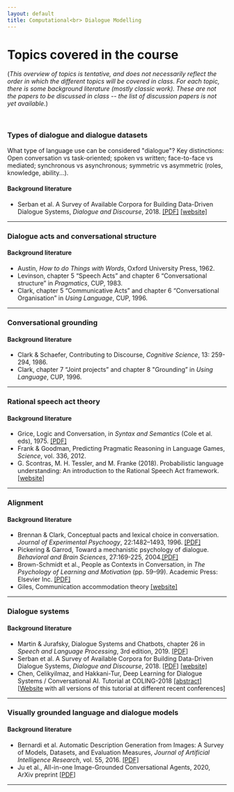 ```yaml
---
layout: default
title: Computational<br> Dialogue Modelling
---
```


# Topics covered in the course

(*This overview of topics is tentative, and does not necessarily reflect the order in which the different topics will be covered in class. For each topic, there is some background literature (mostly classic work). These are not the papers to be discussed in class -- the list of discussion papers is not yet available.*)



<br>

### Types of dialogue and dialogue datasets

What type of language use can be considered "dialogue"? Key distinctions: Open conversation vs task-oriented; spoken vs written; face-to-face vs mediated; synchronous vs asynchronous; symmetric vs asymmetric (roles, knowledge, ability...).


#### Background literature

- Serban et al. A Survey of Available Corpora for Building Data-Driven Dialogue Systems, *Dialogue and Discourse*, 2018. [[PDF]](http://dad.uni-bielefeld.de/index.php/dad/article/view/3690/3616)  [[website]](https://breakend.github.io/DialogDatasets/)

<hr> 

### Dialogue acts and conversational structure

#### Background literature

* Austin, *How to do Things with Words*, Oxford University Press, 1962.
* Levinson, chapter 5 “Speech Acts” and chapter 6 “Conversational structure” in *Pragmatics*, CUP, 1983.
* Clark, chapter 5 “Communicative Acts” and chapter 6 “Conversational Organisation” in *Using Language*, CUP, 1996.

<hr> 

###  Conversational grounding

#### Background literature

* Clark & Schaefer, Contributing to Discourse, *Cognitive Science*, 13: 259-294, 1986.
* Clark, chapter 7 “Joint projects” and chapter 8 "Grounding” in *Using Language*, CUP, 1996.

<hr> 

### Rational speech act theory

#### Background literature

* Grice, Logic and Conversation, in *Syntax and Semantics* (Cole et al. eds), 1975. [[PDF]](https://www.ucl.ac.uk/ls/studypacks/Grice-Logic.pdf)
* Frank & Goodman, Predicting Pragmatic Reasoning in Language Games, *Science*, vol. 336, 2012.
* G. Scontras, M. H. Tessler, and M. Franke (2018). Probabilistic language understanding: An introduction to the Rational Speech Act framework. [[website]](https://www.problang.org)

<hr> 


### Alignment


#### Background literature

- Brennan & Clark, Conceptual pacts and lexical choice in conversation. *Journal of Experimental Psychoogy*, 22:1482–1493, 1996. [[PDF]](http://www.psychology.sunysb.edu/sbrennan-/papers/b%26c.pdf)
- Pickering & Garrod, Toward a mechanistic psychology of dialogue. *Behavioral and Brain Sciences*, 27:169-225, 2004.[[PDF]](https://www.cambridge.org/core/services/aop-cambridge-core/content/view/83442BA495E0D5F81BDB615E4109DBD2/S0140525X04000056a.pdf/div-class-title-toward-a-mechanistic-psychology-of-dialogue-div.pdf)
- Brown-Schmidt et al., People as Contexts in Conversation, in *The Psychology of Learning and Motivation* (pp. 59–99). Academic Press: Elsevier Inc. [[PDF]](http://web.mit.edu/ryskin/www/pdfs/Brown-Schmidt%20-%20Psych%20of%20Learning%20and%20Motivation.pdf)
- Giles, Communication accommodation theory [[website]](https://en.wikipedia.org/wiki/Communication_accommodation_theory)

<hr>

### Dialogue systems

#### Background literature

* Martin & Jurafsky, Dialogue Systems and Chatbots, chapter 26 in *Speech and Language Processing*, 3rd edition, 2019. [[PDF]](https://web.stanford.edu/~jurafsky/slp3/26.pdf)
* Serban et al. A Survey of Available Corpora for Building Data-Driven Dialogue Systems, *Dialogue and Discourse*, 2018. [[PDF]](http://dad.uni-bielefeld.de/index.php/dad/article/view/3690/3616)  [[website]](https://breakend.github.io/DialogDatasets/)
* Chen, Celikyilmaz, and Hakkani-Tur, Deep Learning for Dialogue Systems / Conversational AI. Tutorial at COLING-2018 [[abstract]](https://www.aclweb.org/anthology/C18-3006.pdf) [[Website](https://sites.google.com/view/deepdial/) with all versions of this tutorial at different recent conferences]

<hr>

### Visually grounded language and dialogue models

#### Background literature

* Bernardi et al. Automatic Description Generation from Images: A Survey of Models, Datasets, and Evaluation Measures, *Journal of Artificial Intelligence Research*, vol. 55, 2016. [[PDF]](https://www.jair.org/index.php/jair/article/view/10985)
* Ju et al., All-in-one Image-Grounded Conversational Agents, 2020, ArXiv preprint [[PDF](https://arxiv.org/pdf/1912.12394.pdf)]

<hr>
